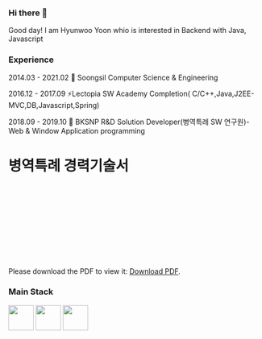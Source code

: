 ### Hi there 👋

Good day! I am Hyunwoo Yoon whio is interested in Backend with Java, Javascript

### Experience

2014.03 - 2021.02 :school: Soongsil Computer Science & Engineering

2016.12 - 2017.09 ⚡Lectopia SW Academy Completion( C/C++,Java,J2EE-MVC,DB,Javascript,Spring)

2018.09 - 2019.10 :office: BKSNP R&D Solution Developer(병역특례 SW 연구원)-Web & Window Application programming

# 병역특례 경력기술서 
<object data="https://github.com/unooo/unooo/files/6163550/_2017_09-2019_10.txt" type="application/pdf" width="700px" height="700px">
    <embed src="https://github.com/unooo/unooo/files/6163550/_2017_09-2019_10.txt">
        <p>Please download the PDF to view it: <a href="https://github.com/unooo/unooo/files/6163550/_2017_09-2019_10.txt">Download PDF</a>.</p>
    </embed>
</object>

### Main Stack
<image style="display:inline" src="https://user-images.githubusercontent.com/30948477/111603387-a5125700-8817-11eb-8549-f66364f78f4e.png" height="50"> <image style="display:inline" src="https://user-images.githubusercontent.com/30948477/111603641-e60a6b80-8817-11eb-85dd-922275d29786.png" height = "50"> <image src="https://user-images.githubusercontent.com/30948477/111603651-e86cc580-8817-11eb-92d1-68f741749227.png" height="50">

<!--
**unooo/unooo** is a ✨ _special_ ✨ repository because its `README.md` (this file) appears on your GitHub profile.

Here are some ideas to get you started:

- 🔭 I’m currently working on ...
- 🌱 I’m currently learning ...
- 👯 I’m looking to collaborate on ...
- 🤔 I’m looking for help with ...
- 💬 Ask me about ...
- 📫 How to reach me: ...
- 😄 Pronouns: ...
- ⚡ Fun fact: ...
-->
